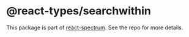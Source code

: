 # @react-types/searchwithin

This package is part of [react-spectrum](https://github.com/adobe/react-spectrum). See the repo for more details.

